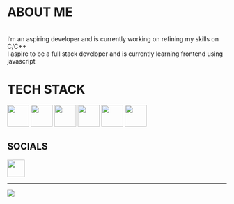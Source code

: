# ABOUT ME
<br>I’m an aspiring developer and is currently working on refining my skills on C/C++<br>
I aspire to be a full stack developer and is currently learning frontend using javascript <br>  

# TECH STACK
<img src="https://github.com/Kiwinrar/kiwinrar/assets/162717863/918418f9-a94b-4e9e-aa2c-73d152a8a12b" style="width: 50px;">
<img src="https://github.com/Kiwinrar/kiwinrar/assets/162717863/51846e2a-e6ff-4873-9fb0-4a3357b0fbd2" style="width: 50px;">
<img src="https://github.com/Kiwinrar/kiwinrar/assets/162717863/30f2b6b7-018c-4ab4-92ce-902863e44ca9" style="width: 50px;">
<img src="https://github.com/Kiwinrar/kiwinrar/assets/162717863/98191e1b-c3ca-4088-9286-5d3f53814d96" style="width: 50px;">
<img src="https://github.com/Kiwinrar/kiwinrar/assets/162717863/640fc8f8-1f62-4823-bc74-1d1d6e29d22e" style="width: 50px;">
<img src="https://github.com/Kiwinrar/kiwinrar/assets/162717863/01196ebe-5a0b-4aab-bfbd-ce0d030634f3" style="width: 50px;">


## SOCIALS

</a>
<a href="https://linkedin.com/in/kumar-saksham-455424295">
  <img src="https://github.com/Kiwinrar/kiwinrar/assets/162717863/023750aa-8d9a-46ab-97b1-1cc9a434cf4c" style="width: 40px;"
</a>



---
[![](https://visitcount.itsvg.in/api?id=Kiwinrar&icon=0&color=0)](https://visitcount.itsvg.in)

<!-- Proudly created with GPRM ( https://gprm.itsvg.in ) -->
